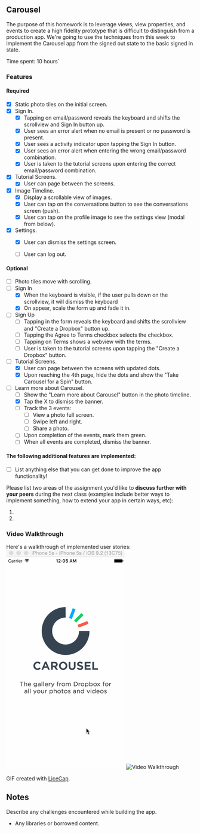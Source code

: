 ## Carousel

The purpose of this homework is to leverage views, view properties, and
events to create a high fidelity prototype that is difficult to
distinguish from a production app. We're going to use the techniques
from this week to implement the Carousel app from the signed out state
to the basic signed in state.

Time spent: 10 hours`

### Features

#### Required

- [X] Static photo tiles on the initial screen.
- [X] Sign In.
  - [X] Tapping on email/password reveals the keyboard and shifts the
    scrollview and Sign In button up.
  - [X] User sees an error alert when no email is present or no password
    is present.
  - [X] User sees a activity indicator upon tapping the Sign In button.
  - [X] User sees an error alert when entering the wrong email/password
    combination.
  - [X] User is taken to the tutorial screens upon entering the correct
    email/password combination.
- [X] Tutorial Screens.
  - [X] User can page between the screens.
- [X] Image Timeline.
  - [X] Display a scrollable view of images.
  - [X] User can tap on the conversations button to see the
    conversations screen (push).
  - [X] User can tap on the profile image to see the settings view
    (modal from below).
- [X] Settings.
  - [X] User can dismiss the settings screen.
  - [ ] User can log out.



#### Optional

- [ ] Photo tiles move with scrolling.
- [ ] Sign In
  - [X] When the keyboard is visible, if the user pulls down on the
    scrollview, it will dismiss the keyboard
  - [X] On appear, scale the form up and fade it in.
- [ ] Sign Up
  - [ ] Tapping in the form reveals the keyboard and shifts the
    scrollview and "Create a Dropbox" button up.
  - [ ] Tapping the Agree to Terms checkbox selects the checkbox.
  - [ ] Tapping on Terms shows a webview with the terms.
  - [ ] User is taken to the tutorial screens upon tapping the "Create a
    Dropbox" button.
- [ ] Tutorial Screens.
  - [X] User can page between the screens with updated dots.
  - [X] Upon reaching the 4th page, hide the dots and show the "Take
    Carousel for a Spin" button.
- [ ] Learn more about Carousel.
  - [ ] Show the "Learn more about Carousel" button in the photo
    timeline.
  - [X] Tap the X to dismiss the banner.
  - [ ] Track the 3 events:
    - [ ] View a photo full screen.
    - [ ] Swipe left and right.
    - [ ] Share a photo.
  - [ ] Upon completion of the events, mark them green.
  - [ ] When all events are completed, dismiss the banner.

#### The following **additional** features are implemented:

- [ ] List anything else that you can get done to improve the app
  functionality!

Please list two areas of the assignment you'd like to **discuss further
with your peers** during the next class (examples include better ways to
implement something, how to extend your app in certain ways, etc):

1. 
2. 

### Video Walkthrough 

Here's a walkthrough of implemented user stories:
![carousel demo](carousel.gif)
<img src='http://i.imgur.com/link/to/your/gif/file.gif' title='Video
Walkthrough' width='' alt='Video Walkthrough' />

GIF created with [LiceCap](http://www.cockos.com/licecap/).

## Notes

Describe any challenges encountered while building the app.

* Any libraries or borrowed content.
